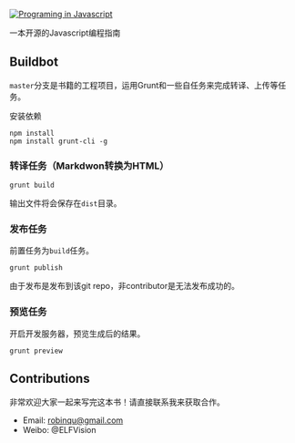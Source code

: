 [![Programing in Javascript](http://0.0.0.0:9000/images/logo.png)](http://pij.robinqu.me/)


一本开源的Javascript编程指南

## Buildbot


`master`分支是书籍的工程项目，运用Grunt和一些自任务来完成转译、上传等任务。

安装依赖
```
npm install
npm install grunt-cli -g
```

### 转译任务（Markdwon转换为HTML）

```
grunt build
```
输出文件将会保存在`dist`目录。

### 发布任务

前置任务为`build`任务。


```
grunt publish
```

由于发布是发布到该git repo，非contributor是无法发布成功的。

### 预览任务

开启开发服务器，预览生成后的结果。

```
grunt preview
```



## Contributions

非常欢迎大家一起来写完这本书！请直接联系我来获取合作。

* Email: robinqu@gmail.com
* Weibo: @ELFVision